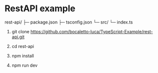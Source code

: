 # RestAPI example

rest-api/
├─ package.json
├─ tsconfig.json
└─ src/
   └─ index.ts

1. git clone https://github.com/bocaletto-luca/TypeScript-Example/rest-api.git

2. cd rest-api

3. npm install

4. npm run dev

